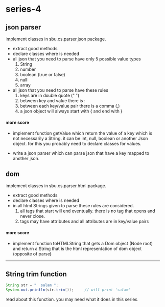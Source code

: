 # series-4

## json parser   
implement classes in sbu.cs.parser.json package.  
* extract good methods  
* declare classes where is needed
* all json that you need to parse have only 5 possible value types
    1. String
    2. number
    3. boolean (true or false)
    4. null
    5. array
* all json that you need to parse have these rules
    1. keys are in double quote (" ")
    2. between key and value there is :
    3. between each key/value pair there is a comma (,)
    4. a json object will always start with { and end with }
    

#### more score
* implement function getValue which return the value of a key
   which is not necessarily a String. it can be int, null, boolean 
   or another Json object. for this you probably need to declare classes
   for values.
   
* write a json parser which can parse json that have a key mapped to
   another json.  

## dom
implement classes in sbu.cs.parser.html package.
* extract good methods
* declare classes where is needed
* in all html Strings given to parse these rules are considered.
    1. all tags that start will end eventually. there is no tag that 
       opens and never close.
    2. tags may have attributes and all attributes are in key/value pairs
#### more score
* implement function toHTMLString that gets a Dom object (Node root) and 
    return a String that is the html representation of dom object (opposite of parse)


---
## String trim function
```java
String str = "  salam ";
System.out.println(str.trim());     // will print 'salam'
```  
read about this function. you may need what it does in this series.